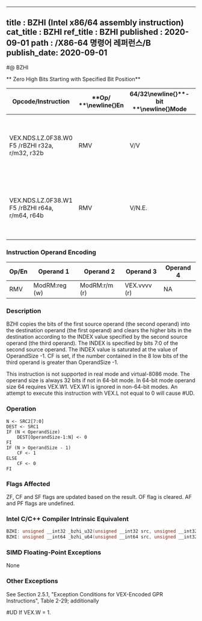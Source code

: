 ----------------------------
title : BZHI (Intel x86/64 assembly instruction)
cat_title : BZHI
ref_title : BZHI
published : 2020-09-01
path : /X86-64 명령어 레퍼런스/B
publish_date: 2020-09-01
----------------------------
#@ BZHI

** Zero High Bits Starting with Specified Bit Position**

|**Opcode/Instruction**|**Op/ **\newline{}**En**|**64/32**\newline{}**-bit **\newline{}**Mode**|**CPUID **\newline{}**Feature **\newline{}**Flag**|**Description**|
|----------------------|------------------------|----------------------------------------------|--------------------------------------------------|---------------|
|VEX.NDS.LZ.0F38.W0 F5 /rBZHI r32a, r/m32, r32b|RMV|V/V|BMI2|Zero bits in r/m32 starting with the position in r32b, write result to r32a.|
|VEX.NDS.LZ.0F38.W1 F5 /rBZHI r64a, r/m64, r64b|RMV|V/N.E.|BMI2|Zero bits in r/m64 starting with the position in r64b, write result to r64a.|
### Instruction Operand Encoding


|Op/En|Operand 1|Operand 2|Operand 3|Operand 4|
|-----|---------|---------|---------|---------|
|RMV|ModRM:reg (w)|ModRM:r/m (r)|VEX.vvvv (r)|NA|
### Description


BZHI copies the bits of the first source operand (the second operand) into the destination operand (the first operand) and clears the higher bits in the destination according to the INDEX value specified by the second source operand (the third operand). The INDEX is specified by bits 7:0 of the second source operand. The INDEX value is saturated at the value of OperandSize -1. CF is set, if the number contained in the 8 low bits of the third operand is greater than OperandSize -1.

This instruction is not supported in real mode and virtual-8086 mode. The operand size is always 32 bits if not in 64-bit mode. In 64-bit mode operand size 64 requires VEX.W1. VEX.W1 is ignored in non-64-bit modes. An attempt to execute this instruction with VEX.L not equal to 0 will cause #UD.


### Operation

```info-verb
N <- SRC2[7:0]
DEST <- SRC1
IF (N < OperandSize)
    DEST[OperandSize-1:N] <- 0
FI
IF (N > OperandSize - 1)
    CF <- 1
ELSE
    CF <- 0
FI
```
### Flags Affected


ZF, CF and SF flags are updated based on the result. OF flag is cleared. AF and PF flags are undefined.


### Intel C/C++ Compiler Intrinsic Equivalent

```cpp
BZHI: unsigned __int32 _bzhi_u32(unsigned __int32 src, unsigned __int32 index);
BZHI: unsigned __int64 _bzhi_u64(unsigned __int64 src, unsigned __int32 index);
```
### SIMD Floating-Point Exceptions


None

### Other Exceptions


See Section 2.5.1, "Exception Conditions for VEX-Encoded GPR Instructions", Table 2-29; additionally

#UD  If VEX.W = 1.

